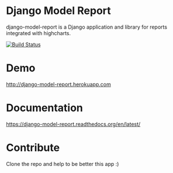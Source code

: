 Django Model Report
===================

django-model-report is a Django application and library for reports integrated with highcharts.


[![Build Status](https://travis-ci.org/juanpex/django-model-report.png)](https://travis-ci.org/juanpex/django-model-report)

Demo
====

http://django-model-report.herokuapp.com


Documentation
=============

https://django-model-report.readthedocs.org/en/latest/


Contribute
==========

Clone the repo and help to be better this app :)
